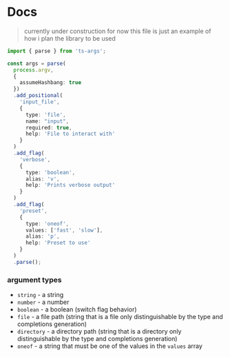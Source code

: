 # Docs

> currently under construction for now this file is just an example of how i plan the library to be used


```typescript
import { parse } from 'ts-args';

const args = parse(
  process.argv,
  {
    assumeHashbang: true
  })
  .add_positional(
    'input_file',
    {
      type: 'file',
      name: "input",
      required: true,
      help: 'File to interact with'
    }
  )
  .add_flag(
    'verbose',
    {
      type: 'boolean',
      alias: 'v',
      help: 'Prints verbose output'
    }
  )
  .add_flag(
    'preset',
    {
      type: 'oneof',
      values: ['fast', 'slow'],
      alias: 'p',
      help: 'Preset to use'
    }
  )
  .parse();
```


### argument types

* `string` - a string
* `number` - a number
* `boolean` - a boolean (switch flag behavior)
* `file` - a file path (string that is a file only distinguishable by the type and completions generation)
* `directory` - a directory path (string that is a directory only distinguishable by the type and completions generation)
* `oneof` - a string that must be one of the values in the `values` array
